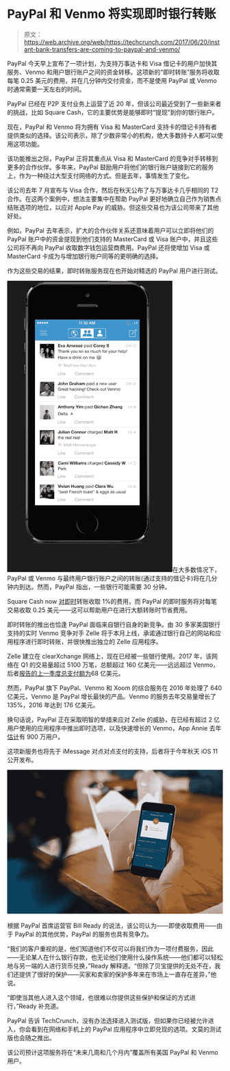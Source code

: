 # PayPal 和 Venmo  将实现即时银行转账

> 原文：<https://web.archive.org/web/https://techcrunch.com/2017/06/20/instant-bank-transfers-are-coming-to-paypal-and-venmo/>

PayPal 今天早上宣布了一项计划，为支持万事达卡和 Visa 借记卡的用户加快其服务、Venmo 和用户银行账户之间的资金转移。这项新的“即时转账”服务将收取每笔 0.25 美元的费用，并在几分钟内交付资金，而不是使用 PayPal 或 Venmo 时通常需要一天左右的时间。

PayPal 已经在 P2P 支付业务上运营了近 20 年，但该公司最近受到了一些新来者的挑战，比如 Square Cash，它的主要优势是能够即时“提现”到你的银行账户。

现在，PayPal 和 Venmo 将为拥有 Visa 和 MasterCard 支持卡的借记卡持有者提供类似的选择。该公司表示，除了少数非常小的机构，绝大多数持卡人都可以使用这项功能。

该功能推出之际，PayPal 正将其重点从 Visa 和 MasterCard 的竞争对手转移到更多的合作伙伴。多年来，PayPal 鼓励用户将他们的银行账户链接到它的服务上，作为一种绕过大型支付网络的方式。但是去年，事情发生了变化。

该公司去年 7 月宣布与 Visa 合作，然后在秋天公布了与万事达卡几乎相同的 T2 合作。在这两个案例中，想法主要集中在帮助 PayPal 更好地确立自己作为销售点结账选项的地位，以应对 Apple Pay 的威胁。但这些交易也为该公司带来了其他好处。

例如，PayPal 去年表示，扩大的合作伙伴关系还意味着用户可以立即将他们的 PayPal 账户中的资金提现到他们支持的 MasterCard 或 Visa 账户中，并且这些公司将不再向 PayPal 收取数字钱包运营商费用。PayPal 还将使增加 Visa 或 MasterCard 卡成为与增加银行账户同等的更明确的选择。

作为这些交易的结果，即时转账服务现在也开始对精选的 PayPal 用户进行测试。

![](img/e62bc1651d241b4119fb0be8748f90b2.png)在大多数情况下，PayPal 或 Venmo 与最终用户银行账户之间的转账(通过支持的借记卡)将在几分钟内到达。然而，PayPal 指出，一些银行可能需要 30 分钟。

Square Cash now [对](https://web.archive.org/web/20230404155413/https://www.recode.net/2016/9/8/12826676/square-cash-instant-deposits-virtual-card)[即时](https://web.archive.org/web/20230404155413/https://squareup.com/help/us/en/article/5589-where-is-my-square-cash-deposit)转账收取 1%的费用，而 PayPal 的即时服务将对每笔交易收取 0.25 美元——这可以帮助用户在进行大额转账时节省费用。

即时转账的推出也恰逢 PayPal 面临来自银行自身的新竞争。由 30 多家美国银行支持的实时 Venmo 竞争对手 Zelle 将于本月上线，承诺通过银行自己的网站和应用程序进行即时转账，并很快推出独立的 Zelle 应用程序。

Zelle 建立在 clearXchange 网络上，现在已经被一些银行使用。2017 年，该网络在 Q1 的交易量超过 5100 万笔，总额超过 160 亿美元——远远超过 Venmo，后者[报告的上一季度总支付额为](https://web.archive.org/web/20230404155413/https://techcrunch.com/2017/04/26/paypal-shares-up-7-after-better-than-expected-earnings/)68 亿美元。

然而，PayPal 旗下 PayPal、Venmo 和 Xoom 的综合服务在 2016 年处理了 640 亿美元，Venmo 是 PayPal 增长最快的产品。Venmo 的服务去年交易量增长了 135%，2016 年达到 176 亿美元。

换句话说，PayPal 正在采取明智的举措来应对 Zelle 的威胁，在已经有超过 2 亿用户使用的应用程序中推出即时选项，以及快速增长的 Venmo，App Annie 去年[估计](https://web.archive.org/web/20230404155413/https://www.cnet.com/news/meet-zelle-billed-as-the-venmo-for-everybody/)有 900 万用户。

这项新服务也将先于 iMessage 对点对点支付的支持，后者将于今年秋天 iOS 11 公开发布。

![](img/40b0d20cc2c65554d3a8c285c0349e6b.png)

根据 PayPal 首席运营官 Bill Ready 的说法，该公司认为——即使收取费用——由于 PayPal 的其他优势，PayPal 的服务也具有竞争力。

“我们的客户重视的是，他们知道他们不仅可以将我们作为一项付费服务，因此——无论某人在什么银行存款，也无论他们使用什么操作系统——他们都可以轻松地与另一端的人进行货币兑换，”Ready 解释道。“但除了贝宝提供的无处不在，我们还提供了很好的保护——买家和卖家的保护多年来在市场上一直存在差异，”他说。

“即使当其他人进入这个领域，也很难以你提供这些保护和保证的方式进行，”Ready 补充道。

PayPal 告诉 TechCrunch，没有办法选择进入测试版，但如果你已经被允许进入，你会看到在网络和手机上的 PayPal 应用程序中立即兑现的选项。文莫的测试版也会随之推出。

该公司预计这项服务将在“未来几周和几个月内”覆盖所有美国 PayPal 和 Venmo 用户。